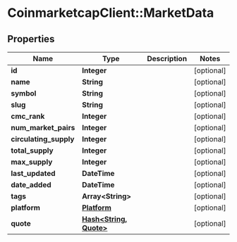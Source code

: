 # CoinmarketcapClient::MarketData

## Properties
Name | Type | Description | Notes
------------ | ------------- | ------------- | -------------
**id** | **Integer** |  | [optional] 
**name** | **String** |  | [optional] 
**symbol** | **String** |  | [optional] 
**slug** | **String** |  | [optional] 
**cmc_rank** | **Integer** |  | [optional] 
**num_market_pairs** | **Integer** |  | [optional] 
**circulating_supply** | **Integer** |  | [optional] 
**total_supply** | **Integer** |  | [optional] 
**max_supply** | **Integer** |  | [optional] 
**last_updated** | **DateTime** |  | [optional] 
**date_added** | **DateTime** |  | [optional] 
**tags** | **Array&lt;String&gt;** |  | [optional] 
**platform** | [**Platform**](Platform.md) |  | [optional] 
**quote** | [**Hash&lt;String, Quote&gt;**](Quote.md) |  | [optional] 


